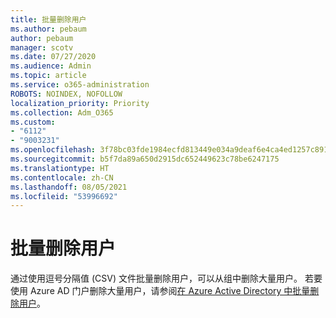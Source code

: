 ```yaml
---
title: 批量删除用户
ms.author: pebaum
author: pebaum
manager: scotv
ms.date: 07/27/2020
ms.audience: Admin
ms.topic: article
ms.service: o365-administration
ROBOTS: NOINDEX, NOFOLLOW
localization_priority: Priority
ms.collection: Adm_O365
ms.custom:
- "6112"
- "9003231"
ms.openlocfilehash: 3f78bc03fde1984ecfd813449e034a9deaf6e4ca4ed1257c89137590e5e55f3c
ms.sourcegitcommit: b5f7da89a650d2915dc652449623c78be6247175
ms.translationtype: HT
ms.contentlocale: zh-CN
ms.lasthandoff: 08/05/2021
ms.locfileid: "53996692"
---
```

# <a name="bulk-delete-user"></a>批量删除用户

通过使用逗号分隔值 (CSV) 文件批量删除用户，可以从组中删除大量用户。 若要使用 Azure AD 门户删除大量用户，请参阅[在 Azure Active Directory 中批量删除用户](https://docs.microsoft.com/azure/active-directory/users-groups-roles/users-bulk-delete)。